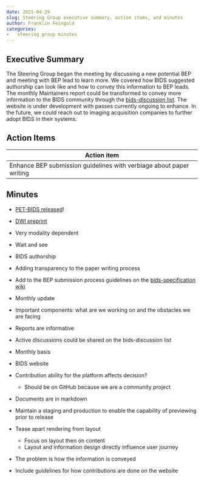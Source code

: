 ```yaml
---
date: 2021-04-29
slug: Steering Group executive summary, action items, and minutes
author: Franklin Feingold
categories:
-   steering group minutes
---
```


<!-- more -->

## Executive Summary

The Steering Group began the meeting by discussing a new potential BEP and meeting with BEP lead to learn more.
We covered how BIDS suggested authorship can look like and how to convey this information to BEP leads.
The monthly Maintainers report could be transformed to convey more information to the BIDS community
through the [bids-discussion list](https://groups.google.com/g/bids-discussion).
The website is under development with passes currently ongoing to enhance.
In the future, we could reach out to imaging acquisition companies to further adopt BIDS in their systems.

## Action Items

| Action item                                                         |
| ------------------------------------------------------------------- |
| Enhance BEP submission guidelines with verbiage about paper writing |

## Minutes

-   [PET-BIDS released](https://bids-specification.readthedocs.io/en/stable/04-modality-specific-files/09-positron-emission-tomography.html)!

-   [DWI preprint](https://arxiv.org/abs/2103.14485?context=eess.IV)

-   Very modality dependent

-   Wait and see

-   BIDS authorship

-   Adding transparency to the paper writing process

-   Add to the BEP submission process guidelines on the [bids-specification wiki](<https://github.com/bids-standard/bids-specification/wiki/BIDS-Extension-Proposal-(BEP)-submission-process>)

-   Monthly update

-   Important components: what are we working on and the obstacles we are facing

-   Reports are informative

-   Active discussions could be shared on the bids-discussion list

-   Monthly basis

-   BIDS website

-   Contribution ability for the platform affects decision?

    -   Should be on GitHub because we are a community project

-   Documents are in markdown

-   Maintain a staging and production to enable the capability of previewing prior to release

-   Tease apart rendering from layout

    -   Focus on layout then on content
    -   Layout and information design directly influence user journey

-   The problem is how the information is conveyed

-   Include guidelines for how contributions are done on the website
